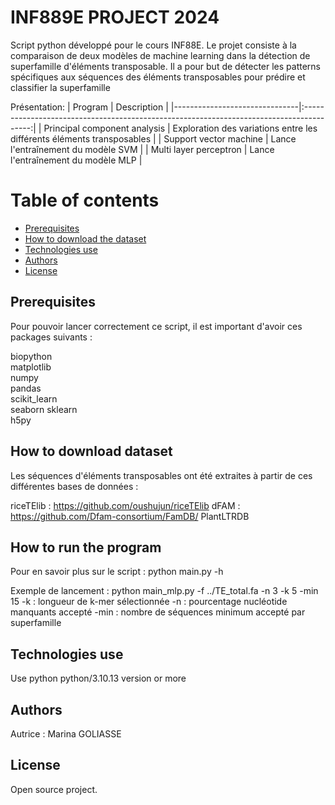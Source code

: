 # INF889E PROJECT 2024

Script python développé pour le cours INF88E.
Le projet consiste à la comparaison de deux modèles de machine learning dans la détection de superfamille d'éléments transposable. Il a pour but de détecter les patterns spécifiques aux séquences des éléments transposables pour prédire et classifier la superfamille


Présentation:
| Program                       |                                       Description                                        |
|-------------------------------|:----------------------------------------------------------------------------------------:|
| Principal component analysis  |            Exploration des variations entre les différents éléments transposables        |
| Support vector machine        |                         Lance l'entraînement du modèle SVM                               |
| Multi layer perceptron        |                         Lance l'entraînement du modèle MLP                               |
 

# Table of contents
* [Prerequisites](#Prerequisites)
* [How to download the dataset](#How-to-download-the-dataset)
* [Technologies use](#Technologies-use)
* [Authors](#Authors)
* [License](#License)

## Prerequisites <a name="Prerequisites"></a>

Pour pouvoir lancer correctement ce script, il est important d'avoir ces packages suivants : 

biopython                    
matplotlib                   
numpy                        
pandas                      
scikit_learn                 
seaborn
sklearn  
h5py

## How to download dataset <a name="How-to-download-the-dataset"></a>

Les séquences d'éléments transposables ont été extraites à partir de ces différentes bases de données : 

riceTElib : https://github.com/oushujun/riceTElib
dFAM : https://github.com/Dfam-consortium/FamDB/
PlantLTRDB


## How to run the program <a name="How-to-run-the-program"></a>
Pour en savoir plus sur le script : 
python main.py -h 

Exemple de lancement :
python  main_mlp.py -f ../TE_total.fa -n 3 -k 5 -min 15
-k : longueur de k-mer sélectionnée 
-n : pourcentage nucléotide manquants accepté
-min : nombre de séquences minimum accepté par superfamille

## Technologies use <a name="Technologies-use"></a>
Use python python/3.10.13 version or more

## Authors <a name="Authors"></a>
Autrice : Marina GOLIASSE 

## License <a name="License"></a>
Open source project.
